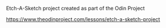 Etch-A-Sketch project created as part of the Odin Project 

https://www.theodinproject.com/lessons/etch-a-sketch-project